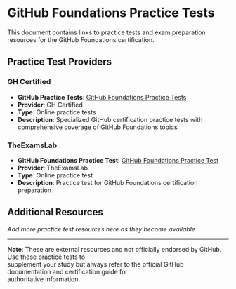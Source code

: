 # GitHub Foundations Practice Tests

This document contains links to practice tests and exam preparation resources for the GitHub Foundations certification.

## Practice Test Providers

### GH Certified

- **GitHub Practice Tests**: [GitHub Foundations Practice Tests](https://ghcertified.com/practice_tests/)
- **Provider**: GH Certified
- **Type**: Online practice tests
- **Description**: Specialized GitHub certification practice tests with comprehensive coverage of GitHub Foundations topics

### TheExamsLab

- **GitHub Foundations Practice Test**: [GitHub Foundations Practice Test](https://www.theexamslab.com/online/GitHub-Foundations-practice-test)
- **Provider**: TheExamsLab
- **Type**: Online practice test
- **Description**: Practice test for GitHub Foundations certification preparation

## Additional Resources

*Add more practice test resources here as they become available*

---

**Note**: These are external resources and not officially endorsed by GitHub. Use these practice tests to  
supplement your study but always refer to the official GitHub documentation and certification guide for  
authoritative information.
